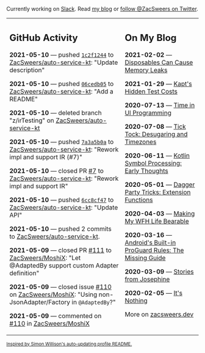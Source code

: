 Currently working on [Slack](https://slack.com/). Read [my blog](https://zacsweers.dev/) or [follow @ZacSweers on Twitter](https://twitter.com/ZacSweers).

<table><tr><td valign="top" width="60%">

## GitHub Activity
<!-- githubActivity starts -->
**2021-05-10** — pushed [`1c2f1244`](https://github.com/ZacSweers/auto-service-kt/commit/1c2f1244a2d3e97fca3196f6312c807f28fa8904) to [ZacSweers/auto-service-kt](https://api.github.com/repos/ZacSweers/auto-service-kt): "Update description"

**2021-05-10** — pushed [`06cedb05`](https://github.com/ZacSweers/auto-service-kt/commit/06cedb05311edf2816d96205ad82198829637e04) to [ZacSweers/auto-service-kt](https://api.github.com/repos/ZacSweers/auto-service-kt): "Add a README"

**2021-05-10** — deleted branch "z/irTesting" on [ZacSweers/auto-service-kt](https://api.github.com/repos/ZacSweers/auto-service-kt)

**2021-05-10** — pushed [`7a3a5b0a`](https://github.com/ZacSweers/auto-service-kt/commit/7a3a5b0a96d54271649b6f7c78fe2d688ff63e9b) to [ZacSweers/auto-service-kt](https://api.github.com/repos/ZacSweers/auto-service-kt): "Rework impl and support IR (#7)"

**2021-05-10** — closed PR [#7](https://api.github.com/repos/ZacSweers/auto-service-kt/pulls/7) to [ZacSweers/auto-service-kt](https://api.github.com/repos/ZacSweers/auto-service-kt): "Rework impl and support IR"

**2021-05-10** — pushed [`6cc8cf47`](https://github.com/ZacSweers/auto-service-kt/commit/6cc8cf47966f8e82637d4e80bfcc14c3054f1fc7) to [ZacSweers/auto-service-kt](https://api.github.com/repos/ZacSweers/auto-service-kt): "Update API"

**2021-05-10** — pushed 2 commits to [ZacSweers/auto-service-kt](https://api.github.com/repos/ZacSweers/auto-service-kt).

**2021-05-09** — closed PR [#111](https://api.github.com/repos/ZacSweers/MoshiX/pulls/111) to [ZacSweers/MoshiX](https://api.github.com/repos/ZacSweers/MoshiX): "Let @AdaptedBy support custom Adapter definition"

**2021-05-09** — closed issue [#110](https://api.github.com/repos/ZacSweers/MoshiX/issues/110) on [ZacSweers/MoshiX](https://api.github.com/repos/ZacSweers/MoshiX): "Using non-JsonAdapter/Factory in `@AdaptedBy`?"

**2021-05-09** — commented on [#110](https://github.com/ZacSweers/MoshiX/issues/110#issuecomment-836099370) in [ZacSweers/MoshiX](https://api.github.com/repos/ZacSweers/MoshiX)
<!-- githubActivity ends -->
</td><td valign="top" width="40%">

## On My Blog
<!-- blog starts -->
**2021-02-02** — [Disposables Can Cause Memory Leaks](https://www.zacsweers.dev/disposables-can-cause-memory-leaks/)

**2021-01-29** — [Kapt's Hidden Test Costs](https://www.zacsweers.dev/kapts-hidden-test-costs/)

**2020-07-13** — [Time in UI Programming](https://www.zacsweers.dev/time-in-ui/)

**2020-07-08** — [Tick Tock: Desugaring and Timezones](https://www.zacsweers.dev/ticktock-desugaring-timezones/)

**2020-06-11** — [Kotlin Symbol Processing: Early Thoughts](https://www.zacsweers.dev/kotlin-symbol-processor-early-thoughts/)

**2020-05-01** — [Dagger Party Tricks: Extension Functions](https://www.zacsweers.dev/dagger-party-tricks-extension-functions/)

**2020-04-03** — [Making My WFH Life Bearable](https://www.zacsweers.dev/making-wfh-life-bearable/)

**2020-03-16** — [Android's Built-in ProGuard Rules: The Missing Guide](https://www.zacsweers.dev/android-proguard-rules/)

**2020-03-09** — [Stories from Josephine](https://www.zacsweers.dev/stories-from-josephine/)

**2020-02-05** — [It's Nothing](https://www.zacsweers.dev/its-nothing/)
<!-- blog ends -->
More on [zacsweers.dev](https://zacsweers.dev/)
</td></tr></table>

<sub><a href="https://simonwillison.net/2020/Jul/10/self-updating-profile-readme/">Inspired by Simon Willison's auto-updating profile README.</a></sub>